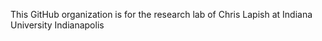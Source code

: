 This GitHub organization is for the research lab of Chris Lapish at Indiana University Indianapolis
